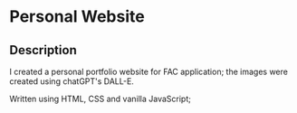 # Personal Website

## Description

I created a personal portfolio website for FAC application; the images were created using chatGPT's DALL-E.

Written using HTML, CSS and vanilla JavaScript;
